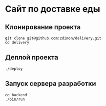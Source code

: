 # Сайт по доставке еды

## Клонирование проекта

    git clone git@github.com:zdimon/delivery.git
    cd delivery

## Деплой проекта
    
    ./deploy

## Запуск сервера разработки

    cd backend
    ./bin/run